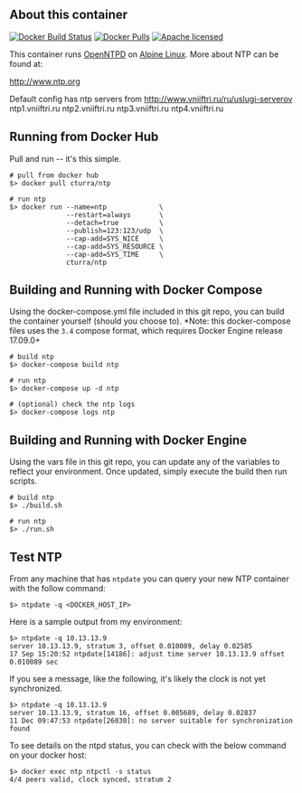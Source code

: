 About this container
---
[![Docker Build Status](https://img.shields.io/docker/build/fabit/ntp.svg)](https://hub.docker.com/r/fabit/ntp/)
[![Docker Pulls](https://img.shields.io/docker/pulls/fabit/ntp.svg)](https://hub.docker.com/r/fabit/ntp/)
[![Apache licensed](https://img.shields.io/badge/license-Apache-blue.svg)](https://raw.githubusercontent.com/surovtsev/docker-ntp/master/LICENSE)

This container runs [OpenNTPD](http://www.openntpd.org/index.html) on [Alpine Linux](https://alpinelinux.org/). More about NTP can be found at:

  http://www.ntp.org
  
Default config has ntp servers from http://www.vniiftri.ru/ru/uslugi-serverov
ntp1.vniiftri.ru
ntp2.vniiftri.ru
ntp3.vniiftri.ru
ntp4.vniiftri.ru


Running from Docker Hub
---
Pull and run -- it's this simple.

```
# pull from docker hub
$> docker pull cturra/ntp

# run ntp
$> docker run --name=ntp             \
              --restart=always       \
              --detach=true          \
              --publish=123:123/udp  \
              --cap-add=SYS_NICE     \
              --cap-add=SYS_RESOURCE \
              --cap-add=SYS_TIME     \
              cturra/ntp
```


Building and Running with Docker Compose
---
Using the docker-compose.yml file included in this git repo, you can build the container yourself (should you choose to).
*Note: this docker-compose files uses the `3.4` compose format, which requires Docker Engine release 17.09.0+

```
# build ntp
$> docker-compose build ntp

# run ntp
$> docker-compose up -d ntp

# (optional) check the ntp logs
$> docker-compose logs ntp
```


Building and Running with Docker Engine
---
Using the vars file in this git repo, you can update any of the variables to reflect your
environment. Once updated, simply execute the build then run scripts.

```
# build ntp
$> ./build.sh

# run ntp
$> ./run.sh
```


Test NTP
---
From any machine that has `ntpdate` you can query your new NTP container with the follow
command:

```
$> ntpdate -q <DOCKER_HOST_IP>
```


Here is a sample output from my environment:

```
$> ntpdate -q 10.13.13.9
server 10.13.13.9, stratum 3, offset 0.010089, delay 0.02585
17 Sep 15:20:52 ntpdate[14186]: adjust time server 10.13.13.9 offset 0.010089 sec
```

If you see a message, like the following, it's likely the clock is not yet synchronized.
```
$> ntpdate -q 10.13.13.9
server 10.13.13.9, stratum 16, offset 0.005689, delay 0.02837
11 Dec 09:47:53 ntpdate[26030]: no server suitable for synchronization found
```

To see details on the ntpd status, you can check with the below command on your
docker host:
```
$> docker exec ntp ntpctl -s status
4/4 peers valid, clock synced, stratum 2
```
